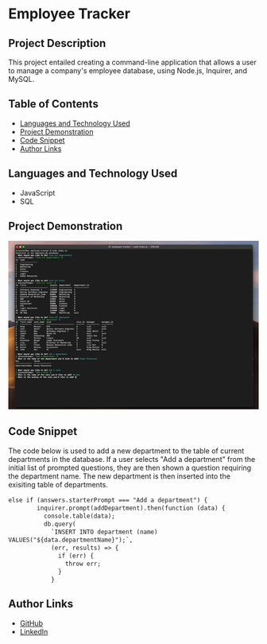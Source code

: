 # Employee Tracker

## Project Description

This project entailed creating a command-line application that allows a user to manage a company's employee database, using Node.js, Inquirer, and MySQL.

## Table of Contents

- [Languages and Technology Used](#languages-and-technology-used)
- [Project Demonstration](#project-demonstration)
- [Code Snippet](#code-snippet)
- [Author Links](#author-links)

## Languages and Technology Used

- JavaScript
- SQL

## Project Demonstration

![Project Demonstrations](assets/employee-tracker-gif.gif)

## Code Snippet

The code below is used to add a new department to the table of current departments in the database. If a user selects "Add a department" from the initial list of prompted questions, they are then shown a question requiring the department name. The new department is then inserted into the exisiting table of departments.

```
else if (answers.starterPrompt === "Add a department") {
        inquirer.prompt(addDepartment).then(function (data) {
          console.table(data);
          db.query(
            `INSERT INTO department (name) VALUES("${data.departmentName}");`,
            (err, results) => {
              if (err) {
                throw err;
              }
            }
```

## Author Links

- [GitHub](https://github.com/lilyannekot)
- [LinkedIn](https://www.linkedin.com/in/lilykot/)
